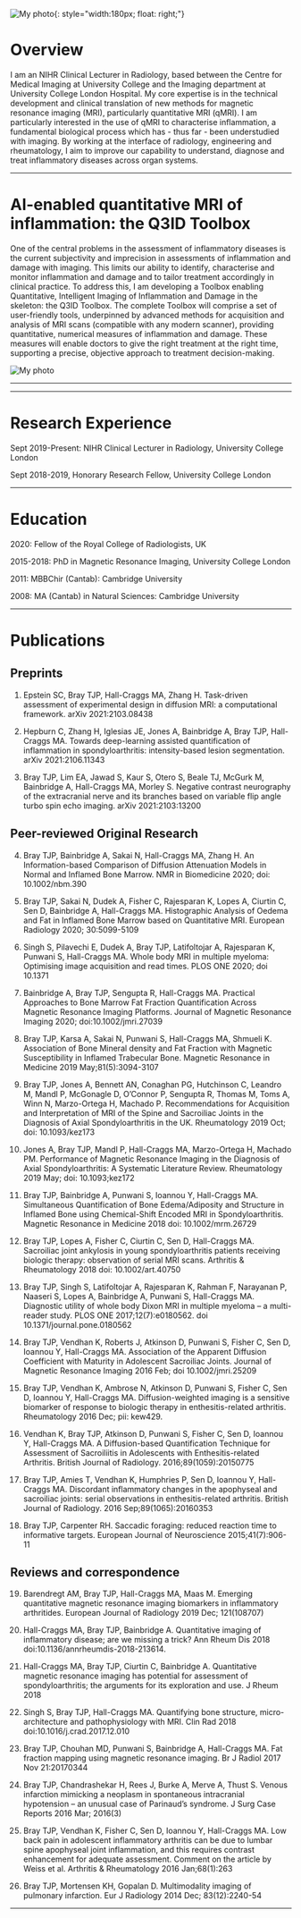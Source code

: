 
![My photo](/Images/CirclePhoto.png){: style="width:180px; float: right;"}

<h1> Overview </h1>
I am an NIHR Clinical Lecturer in Radiology, based between the Centre for Medical Imaging at University College and the Imaging department at University College London Hospital. My core expertise is in the technical development and clinical translation of new methods for magnetic resonance imaging (MRI), particularly quantitative MRI (qMRI). I am particularly interested in the use of qMRI to characterise inflammation, a fundamental biological process which has - thus far - been understudied with imaging. By working at the interface of radiology, engineering and rheumatology, I aim to improve our capability to understand, diagnose and treat inflammatory diseases across organ systems. 

<hr>
<h1> AI-enabled quantitative MRI of inflammation: the Q3ID Toolbox </h1>
One of the central problems in the assessment of inflammatory diseases is the current subjectivity and imprecision in assessments of inflammation and damage with imaging. This limits our ability to identify, characterise and monitor inflammation and damage and to tailor treatment accordingly in clinical practice. To address this, I am developing a Toolbox enabling Quantitative, Intelligent Imaging of Inflammation and Damage in the skeleton: the Q3ID Toolbox. The complete Toolbox will comprise a set of user-friendly tools, underpinned by advanced methods for acquisition and analysis of MRI scans (compatible with any modern scanner), providing quantitative, numerical measures of inflammation and damage. These measures will enable doctors to give the right treatment at the right time, supporting a precise, objective approach to treatment decision-making.

![My photo](/Images/newWorld.png)

<hr>



<hr>
<h1> Research Experience </h1>

Sept 2019-Present: NIHR Clinical Lecturer in Radiology, University College London

Sept 2018-2019, Honorary Research Fellow, University College London
<hr>

<h1> Education </h1>

2020: Fellow of the Royal College of Radiologists, UK

2015-2018: PhD in Magnetic Resonance Imaging, University College London

2011: MBBChir (Cantab): Cambridge University

2008: MA (Cantab) in Natural Sciences: Cambridge University
<hr>

<h1> Publications </h1>

<h2>Preprints</h2>

1.  Epstein SC, Bray TJP, Hall-Craggs MA, Zhang H. Task-driven assessment of experimental design in diffusion MRI: a computational framework. arXiv 2021:2103.08438

2.	Hepburn C, Zhang H, Iglesias JE, Jones A, Bainbridge A, Bray TJP, Hall-Craggs MA. Towards deep-learning assisted quantification of inflammation in spondyloarthritis: intensity-based lesion segmentation. arXiv 2021:2106.11343 

3.	Bray TJP, Lim EA, Jawad S, Kaur S, Otero S, Beale TJ, McGurk M, Bainbridge A, Hall-Craggs MA, Morley S. Negative contrast neurography of the extracranial nerve and its branches based on variable flip angle turbo spin echo imaging. arXiv 2021:2103:13200

<h2>Peer-reviewed Original Research </h2>

4.	Bray TJP, Bainbridge A, Sakai N, Hall-Craggs MA, Zhang H. An Information-based Comparison of Diffusion Attenuation Models in Normal and Inflamed Bone Marrow. NMR in Biomedicine 2020; doi: 10.1002/nbm.390

5.	Bray TJP, Sakai N, Dudek A, Fisher C, Rajesparan K, Lopes A, Ciurtin C, Sen D, Bainbridge A, Hall-Craggs MA. Histographic Analysis of Oedema and Fat in Inflamed Bone Marrow based on Quantitative MRI. European Radiology 2020; 30:5099-5109

6.	Singh S, Pilavechi E, Dudek A, Bray TJP, Latifoltojar A, Rajesparan K, Punwani S, Hall-Craggs MA. Whole body MRI in multiple myeloma: Optimising image acquisition and read times. PLOS ONE 2020; doi 10.1371

7.	Bainbridge A, Bray TJP, Sengupta R, Hall-Craggs MA. Practical Approaches to Bone Marrow Fat Fraction Quantification Across Magnetic Resonance Imaging Platforms. Journal of Magnetic Resonance Imaging 2020; doi:10.1002/jmri.27039	

8.	Bray TJP, Karsa A, Sakai N, Punwani S, Hall-Craggs MA, Shmueli K. Association of Bone Mineral density and Fat Fraction with Magnetic Susceptibility in Inflamed Trabecular Bone. Magnetic Resonance in Medicine 2019 May;81(5):3094-3107

9.	Bray TJP, Jones A, Bennett AN, Conaghan PG, Hutchinson C, Leandro M, Mandl P, McGonagle D, O’Connor P, Sengupta R, Thomas M, Toms A, Winn N, Marzo-Ortega H, Machado P. Recommendations for Acquisition and Interpretation of MRI of the Spine and Sacroiliac Joints in the Diagnosis of Axial Spondyloarthritis in the UK. Rheumatology 2019 Oct; doi: 10.1093/kez173

10.	Jones A, Bray TJP, Mandl P, Hall-Craggs MA, Marzo-Ortega H, Machado PM. Performance of Magnetic Resonance Imaging in the Diagnosis of Axial Spondyloarthritis: A Systematic Literature Review. Rheumatology 2019 May; doi: 10.1093;kez172

11.	Bray TJP, Bainbridge A, Punwani S, Ioannou Y, Hall-Craggs MA. Simultaneous Quantification of Bone Edema/Adiposity and Structure in Inflamed Bone using Chemical-Shift Encoded MRI in Spondyloarthritis. Magnetic Resonance in Medicine 2018 doi: 10.1002/mrm.26729

12.	Bray TJP, Lopes A, Fisher C, Ciurtin C, Sen D, Hall-Craggs MA. Sacroiliac joint ankylosis in young spondyloarthritis patients receiving biologic therapy: observation of serial MRI scans. Arthritis & Rheumatology 2018 doi: 10.1002/art.40750 

13.	Bray TJP, Singh S, Latifoltojar A, Rajesparan K, Rahman F, Narayanan P, Naaseri S, Lopes A, Bainbridge A, Punwani S, Hall-Craggs MA. Diagnostic utility of whole body Dixon MRI in multiple myeloma – a multi-reader study. PLOS ONE 2017;12(7):e0180562. doi 10.1371/journal.pone.0180562 

14.	Bray TJP, Vendhan K, Roberts J, Atkinson D, Punwani S, Fisher C, Sen D, Ioannou Y, Hall-Craggs MA. Association of the Apparent Diffusion Coefficient with Maturity in Adolescent Sacroiliac Joints. Journal of Magnetic Resonance Imaging 2016 Feb; doi 10.1002/jmri.25209

15.	Bray TJP, Vendhan K, Ambrose N, Atkinson D, Punwani S, Fisher C, Sen D, Ioannou Y, Hall-Craggs MA. Diffusion-weighted imaging is a sensitive biomarker of response to biologic therapy in enthesitis-related arthritis. Rheumatology 2016 Dec; pii: kew429.

16.	Vendhan K, Bray TJP, Atkinson D, Punwani S, Fisher C, Sen D, Ioannou Y, Hall-Craggs MA. A Diffusion-based Quantification Technique for Assessment of Sacroiliitis in Adolescents with Enthesitis-related Arthritis. British Journal of Radiology. 2016;89(1059):20150775

17.	Bray TJP, Amies T, Vendhan K, Humphries P, Sen D, Ioannou Y, Hall-Craggs MA. Discordant inflammatory changes in the apophyseal and sacroiliac joints: serial observations in enthesitis-related arthritis. British Journal of Radiology. 2016 Sep;89(1065):20160353

18.	Bray TJP, Carpenter RH. Saccadic foraging: reduced reaction time to informative targets. European Journal of Neuroscience 2015;41(7):906-11

<h2>Reviews and correspondence </h2>

19.	Barendregt AM, Bray TJP, Hall-Craggs MA, Maas M. Emerging quantitative magnetic resonance imaging biomarkers in inflammatory arthritides. European Journal of Radiology 2019 Dec; 121(108707)

20.	Hall-Craggs MA, Bray TJP, Bainbridge A. Quantitative imaging of inflammatory disease; are we missing a trick? Ann Rheum Dis 2018 doi:10.1136/annrheumdis-2018-213614.

21.	Hall-Craggs MA, Bray TJP, Ciurtin C, Bainbridge A. Quantitative magnetic resonance imaging has potential for assessment of spondyloarthritis; the arguments for its exploration and use. J Rheum 2018

22.	Singh S, Bray TJP, Hall-Craggs MA. Quantifying bone structure, micro-architecture and pathophysiology with MRI. Clin Rad 2018 doi:10.1016/j.crad.2017.12.010

23.	Bray TJP, Chouhan MD, Punwani S, Bainbridge A, Hall-Craggs MA. Fat fraction mapping using magnetic resonance imaging. Br J Radiol 2017 Nov 21:20170344

24.	Bray TJP, Chandrashekar H, Rees J, Burke A, Merve A, Thust S. Venous infarction mimicking a neoplasm in spontaneous intracranial hypotension – an unusual case of Parinaud’s syndrome. J Surg Case Reports 2016 Mar; 2016(3)

25.	Bray TJP, Vendhan K, Fisher C, Sen D, Ioannou Y, Hall-Craggs MA. Low back pain in adolescent inflammatory arthritis can be due to lumbar spine apophyseal joint inflammation, and this requires contrast enhancement for adequate assessment. Comment on the article by Weiss et al. Arthritis & Rheumatology 2016 Jan;68(1):263

26.	Bray TJP, Mortensen KH, Gopalan D. Multimodality imaging of pulmonary infarction. Eur J Radiology 2014 Dec; 83(12):2240-54
<hr>
